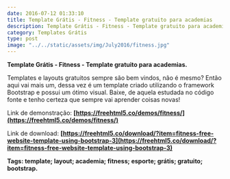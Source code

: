 ```yaml
---
date: 2016-07-12 01:33:10
title: Template Grátis - Fitness - Template gratuito para academias
description: Template Grátis - Fitness - Template gratuito para academias.
category: Templates Grátis
type: post
image: "../../static/assets/img/July2016/fitness.jpg"
---
```


**Template Grátis - Fitness - Template gratuito para academias.**

Templates e layouts gratuitos sempre são bem vindos, não é mesmo? Então aqui vai mais um, dessa vez é um template criado utilizando o framework Bootstrap e possui um ótimo visual. Baixe, de aquela estudada no código fonte e tenho certeza que sempre vai aprender coisas novas!

Link de demonstração: **[https://freehtml5.co/demos/fitness/](https://freehtml5.co/demos/fitness/)**

Link de download: **[https://freehtml5.co/download/?item=fitness-free-website-template-using-bootstrap-3](https://freehtml5.co/download/?item=fitness-free-website-template-using-bootstrap-3)**

**Tags: template; layout; academia; fitness; esporte; grátis; gratuito; bootstrap.**
